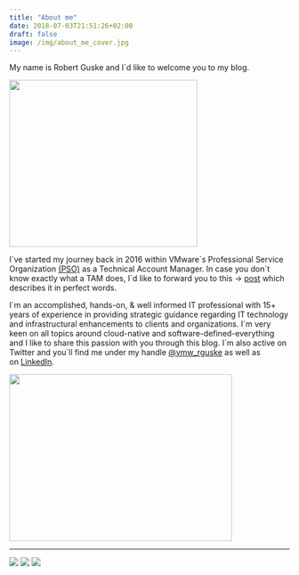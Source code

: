 ```yaml
---
title: "About me"
date: 2018-07-03T21:51:26+02:00
draft: false
image: /img/about_me_cover.jpg
---
```

My name is Robert Guske and I´d like to welcome you to my blog.

<img src="/img/about/about_rguske.jpg" height="300" width="338"></img>

I´ve started my journey back in 2016 within VMware´s Professional Service Organization <a href="https://www.vmware.com/professional-services.html" target="_blank">(PSO)</a> as a Technical Account Manager. In case you don´t know exactly what a TAM does, I´d like to forward you to this -> <a href="https://blogs.vmware.com/services-education-insights/2017/11/vmware-technical-account-manager.html" target="_blank">post</a> which describes it in perfect words.  

I´m an accomplished, hands-on, & well informed IT professional with 15+ years of experience in providing strategic guidance regarding IT technology and infrastructural enhancements to clients and organizations. I´m very keen on all topics around cloud-native and software-defined-everything and I like to share this passion with you through this blog.
I´m also active on Twitter and you´ll find me under my handle <a href="https://twitter.com/vmw_rguske" target="_blank">@vmw_rguske</a> as well as on <a href="https://www.linkedin.com/in/robert-guske-830853111/" target="_blank">LinkedIn</a>.

<img src="/img/about/vexpert.png" height="300" width="400"></img>

---
<img src="/img/about/vcp65.png"></img>
<img src="/img/about/vcp6_dtm.png"></img>
<img src="/img/about/double_vcp.png"></img>